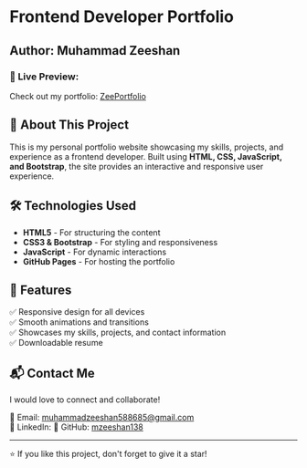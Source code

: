 # Frontend Developer Portfolio

## Author: Muhammad Zeeshan

### 🚀 Live Preview:

Check out my portfolio: [ZeePortfolio](https://mzeeshan138.github.io/ZeePortfolio/)

## 📌 About This Project

This is my personal portfolio website showcasing my skills, projects, and experience as a frontend developer. Built using **HTML, CSS, JavaScript, and Bootstrap**, the site provides an interactive and responsive user experience.

## 🛠️ Technologies Used

- **HTML5** - For structuring the content
- **CSS3 & Bootstrap** - For styling and responsiveness
- **JavaScript** - For dynamic interactions
- **GitHub Pages** - For hosting the portfolio

## 📂 Features

✅ Responsive design for all devices  
✅ Smooth animations and transitions  
✅ Showcases my skills, projects, and contact information  
✅ Downloadable resume

## 📬 Contact Me

I would love to connect and collaborate!

📧 Email: muhammadzeeshan588685@gmail.com  
🔗 LinkedIn:
🐙 GitHub: [mzeeshan138](https://github.com/mzeeshan138)

---

⭐ If you like this project, don't forget to give it a star!
